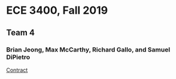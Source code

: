 # ECE 3400, Fall 2019
## Team 4
### Brian Jeong, Max McCarthy, Richard Gallo, and Samuel DiPietro

[Contract](TEAM_CONTRACT_ECE3400.pdf)
